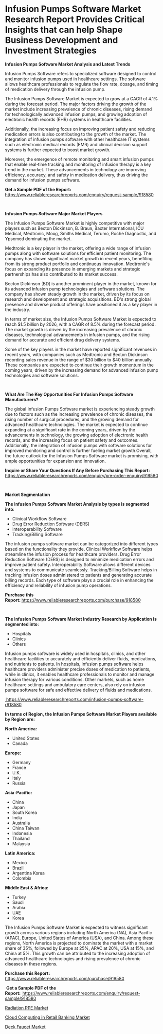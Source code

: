 <p><h1>Infusion Pumps Software Market Research Report Provides Critical Insights that can help Shape Business Development and Investment Strategies</h1></p><p><strong>Infusion Pumps Software Market Analysis and Latest Trends</strong></p>
<p><p>Infusion Pumps Software refers to specialized software designed to control and monitor infusion pumps used in healthcare settings. The software allows healthcare professionals to regulate the flow rate, dosage, and timing of medication delivery through the infusion pump.</p><p>The Infusion Pumps Software Market is expected to grow at a CAGR of 4.1% during the forecast period. The major factors driving the growth of the market include increasing prevalence of chronic diseases, rising demand for technologically advanced infusion pumps, and growing adoption of electronic health records (EHR) systems in healthcare facilities.</p><p>Additionally, the increasing focus on improving patient safety and reducing medication errors is also contributing to the growth of the market. The integration of infusion pumps software with other healthcare IT systems such as electronic medical records (EMR) and clinical decision support systems is further expected to boost market growth.</p><p>Moreover, the emergence of remote monitoring and smart infusion pumps that enable real-time tracking and monitoring of infusion therapy is a key trend in the market. These advancements in technology are improving efficiency, accuracy, and safety in medication delivery, thus driving the demand for infusion pumps software.</p></p>
<p><strong>Get a Sample PDF of the Report:&nbsp;</strong> <a href="https://www.reliableresearchreports.com/enquiry/request-sample/918580">https://www.reliableresearchreports.com/enquiry/request-sample/918580</a></p>
<p>&nbsp;</p>
<p><strong>Infusion Pumps Software Major Market Players</strong></p>
<p><p>The Infusion Pumps Software Market is highly competitive with major players such as Becton Dickinson, B. Braun, Baxter International, ICU Medical, Medtronic, Moog, Smiths Medical, Terumo, Roche Diagnostic, and Ypsomed dominating the market. </p><p>Medtronic is a key player in the market, offering a wide range of infusion pumps along with software solutions for efficient patient monitoring. The company has shown significant market growth in recent years, benefiting from its strong product portfolio and continuous innovation. Medtronic's focus on expanding its presence in emerging markets and strategic partnerships has also contributed to its market success.</p><p>Becton Dickinson (BD) is another prominent player in the market, known for its advanced infusion pump technologies and software solutions. The company has shown steady growth in the market, driven by its focus on research and development and strategic acquisitions. BD's strong global presence and diverse product offerings have positioned it as a key player in the industry.</p><p>In terms of market size, the Infusion Pumps Software Market is expected to reach $1.5 billion by 2026, with a CAGR of 8.5% during the forecast period. The market growth is driven by the increasing prevalence of chronic diseases, technological advancements in infusion pumps, and the rising demand for accurate and efficient drug delivery systems.</p><p>Some of the key players in the market have reported significant revenues in recent years, with companies such as Medtronic and Becton Dickinson recording sales revenue in the range of $30 billion to $40 billion annually. These companies are expected to continue their growth momentum in the coming years, driven by the increasing demand for advanced infusion pump technologies and software solutions.</p></p>
<p>&nbsp;</p>
<p><strong>What Are The Key Opportunities For Infusion Pumps Software Manufacturers?</strong></p>
<p><p>The global Infusion Pumps Software market is experiencing steady growth due to factors such as the increasing prevalence of chronic diseases, the rising number of surgical procedures, and the growing demand for advanced healthcare technologies. The market is expected to continue expanding at a significant rate in the coming years, driven by the advancements in technology, the growing adoption of electronic health records, and the increasing focus on patient safety and outcomes. Additionally, the integration of infusion pumps with software solutions for improved monitoring and control is further fueling market growth.Overall, the future outlook for the Infusion Pumps Software market is promising, with ample opportunities for expansion and innovation.</p></p>
<p><strong>Inquire or Share Your Questions If Any Before Purchasing This Report:</strong> <a href="https://www.reliableresearchreports.com/enquiry/pre-order-enquiry/918580">https://www.reliableresearchreports.com/enquiry/pre-order-enquiry/918580</a></p>
<p>&nbsp;</p>
<p><strong>Market Segmentation</strong></p>
<p><strong>The Infusion Pumps Software Market Analysis by types is segmented into:</strong></p>
<p><ul><li>Clinical Workflow Software</li><li>Drug Error Reduction Software (DERS)</li><li>Interoperability Software</li><li>Tracking/Billing Software</li></ul></p>
<p><p>The infusion pumps software market can be categorized into different types based on the functionality they provide. Clinical Workflow Software helps streamline the infusion process for healthcare providers. Drug Error Reduction Software (DERS) is designed to minimize medication errors and improve patient safety. Interoperability Software allows different devices and systems to communicate seamlessly. Tracking/Billing Software helps in tracking infusion doses administered to patients and generating accurate billing records. Each type of software plays a crucial role in enhancing the efficiency and reliability of infusion pump operations.</p></p>
<p><strong>Purchase this Report:&nbsp;</strong><a href="https://www.reliableresearchreports.com/purchase/918580">https://www.reliableresearchreports.com/purchase/918580</a></p>
<p>&nbsp;</p>
<p><strong>The Infusion Pumps Software Market Industry Research by Application is segmented into:</strong></p>
<p><ul><li>Hospitals</li><li>Clinics</li><li>Others</li></ul></p>
<p><p>Infusion pumps software is widely used in hospitals, clinics, and other healthcare facilities to accurately and efficiently deliver fluids, medications, and nutrients to patients. In hospitals, infusion pumps software helps healthcare providers administer precise doses of medication to patients, while in clinics, it enables healthcare professionals to monitor and manage infusion therapy for various conditions. Other markets, such as home healthcare settings and ambulatory care centers, also rely on infusion pumps software for safe and effective delivery of fluids and medications.</p></p>
<p><a href="https://www.reliableresearchreports.com/infusion-pumps-software-r918580">&nbsp;https://www.reliableresearchreports.com/infusion-pumps-software-r918580</a></p>
<p><strong>In terms of Region, the Infusion Pumps Software Market Players available by Region are:</strong></p>
<p>
    <p> <strong> North America: </strong>
        <ul>
            <li>United States</li>
            <li>Canada</li>
        </ul>
        </p> 
    <p> <strong> Europe: </strong>
        <ul>
            <li>Germany</li>
            <li>France</li>
            <li>U.K.</li>
            <li>Italy</li>
            <li>Russia</li>
        </ul>
        </p> 
    <p> <strong> Asia-Pacific: </strong>
        <ul>
            <li>China</li>
            <li>Japan</li>
            <li>South Korea</li>
            <li>India</li>
            <li>Australia</li>
            <li>China Taiwan</li>
            <li>Indonesia</li>
            <li>Thailand</li>
            <li>Malaysia</li>
        </ul>
        </p> 
    <p> <strong> Latin America: </strong>
        <ul>
            <li>Mexico</li>
            <li>Brazil</li>
            <li>Argentina Korea</li>
            <li>Colombia</li>
        </ul>
        </p> 
    <p> <strong> Middle East & Africa: </strong>
        <ul>
            <li>Turkey</li>
            <li>Saudi</li>
            <li>Arabia</li>
            <li>UAE</li>
            <li>Korea</li>
        </ul>
    </p>
    </p>
<p><p>The Infusion Pumps Software Market is expected to witness significant growth across various regions including North America (NA), Asia Pacific (APAC), Europe, United States of America (USA), and China. Among these regions, North America is projected to dominate the market with a market share of 35%, followed by Europe at 25%, APAC at 20%, USA at 15%, and China at 5%. This growth can be attributed to the increasing adoption of advanced healthcare technologies and rising prevalence of chronic diseases in these regions.</p></p>
<p><strong>Purchase this Report: </strong><a href="https://www.reliableresearchreports.com/purchase/918580">https://www.reliableresearchreports.com/purchase/918580</a></p>
<p>&nbsp;<strong>Get a Sample PDF of the Report:&nbsp;&nbsp;</strong><a href="https://www.reliableresearchreports.com/enquiry/request-sample/918580">https://www.reliableresearchreports.com/enquiry/request-sample/918580</a></p>
<p><strong></strong></p>
<p><p><a href="https://www.linkedin.com/pulse/radiation-ppe-market-insights-cagr-trends-growth-strategies-pmcre">Radiation PPE Market</a></p><p><a href="https://github.com/HenrietteMills1/Market-Research-Report-List-1/blob/main/cloud-computing-in-retail-banking-market.md">Cloud Computing in Retail Banking Market</a></p><p><a href="https://www.linkedin.com/pulse/decoding-deck-faucet-market-metrics-share-trends-growth-patterns-onvxf">Deck Faucet Market</a></p></p>